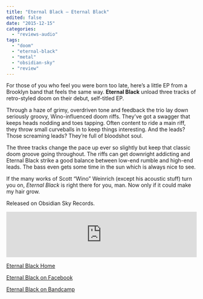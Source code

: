 ```yaml
---
title: "Eternal Black – Eternal Black"
edited: false
date: "2015-12-15"
categories:
  - "reviews-audio"
tags:
  - "doom"
  - "eternal-black"
  - "metal"
  - "obsidian-sky"
  - "review"
---
```


For those of you who feel you were born too late, here’s a little EP from a Brooklyn band that feels the same way. **Eternal Black** unload three tracks of retro-styled doom on their debut, self-titled EP.

Through a haze of grimy, overdriven tone and feedback the trio lay down seriously groovy, Wino-influenced doom riffs. They’ve got a swagger that keeps heads nodding and toes tapping. Often content to ride a main riff, they throw small curveballs in to keep things interesting. And the leads? Those screaming leads? They’re full of bloodshot soul.

The three tracks change the pace up ever so slightly but keep that classic doom groove going throughout. The riffs can get downright addicting and Eternal Black strike a good balance between low-end rumble and high-end leads. The bass even gets some time in the sun which is always nice to see.

If the many works of Scott “Wino” Weinrich (except his acoustic stuff) turn you on, _Eternal Black_ is right there for you, man. Now only if it could make my hair grow.

Released on Obsidian Sky Records.

<iframe style="border: 0; width: 100%; height: 120px;" src="https://bandcamp.com/EmbeddedPlayer/album=668352260/size=large/bgcol=ffffff/linkcol=0687f5/tracklist=false/artwork=small/transparent=true/" width="300" height="150" seamless=""><a href="http://eternalblack.bandcamp.com/album/eternal-black">Eternal Black by Eternal Black</a></iframe>

[Eternal Black Home](http://www.eternalblackdoom.com/)

[Eternal Black on Facebook](https://www.facebook.com/blackhanddoom)

[Eternal Black on Bandcamp](http://eternalblack.bandcamp.com/)
